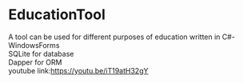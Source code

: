 # EducationTool
A tool can be used for different purposes of education written in C#-WindowsForms\
SQLite for database\
Dapper for ORM\
youtube link:https://youtu.be/iT19atH32gY
